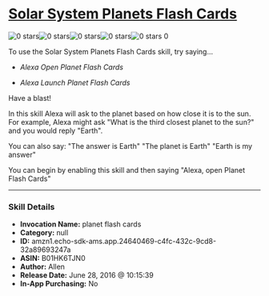 # [Solar System Planets Flash Cards](http://alexa.amazon.com/#skills/amzn1.echo-sdk-ams.app.24640469-c4fc-432c-9cd8-32a89693247a)
![0 stars](../../images/ic_star_border_black_18dp_1x.png)![0 stars](../../images/ic_star_border_black_18dp_1x.png)![0 stars](../../images/ic_star_border_black_18dp_1x.png)![0 stars](../../images/ic_star_border_black_18dp_1x.png)![0 stars](../../images/ic_star_border_black_18dp_1x.png) 0

To use the Solar System Planets Flash Cards skill, try saying...

* *Alexa Open Planet Flash Cards*

* *Alexa Launch Planet Flash Cards*

Have a blast!

In this skill Alexa will ask to the planet based on how close it is to the sun. For example, Alexa might ask "What is the third closest planet to the sun?" and you would reply "Earth".

You can also say:
"The answer is Earth"
"The planet is Earth"
"Earth is my answer"

You can begin by enabling this skill and then saying "Alexa, open Planet Flash Cards"

***

### Skill Details

* **Invocation Name:** planet flash cards
* **Category:** null
* **ID:** amzn1.echo-sdk-ams.app.24640469-c4fc-432c-9cd8-32a89693247a
* **ASIN:** B01HK6TJN0
* **Author:** Allen
* **Release Date:** June 28, 2016 @ 10:15:39
* **In-App Purchasing:** No
